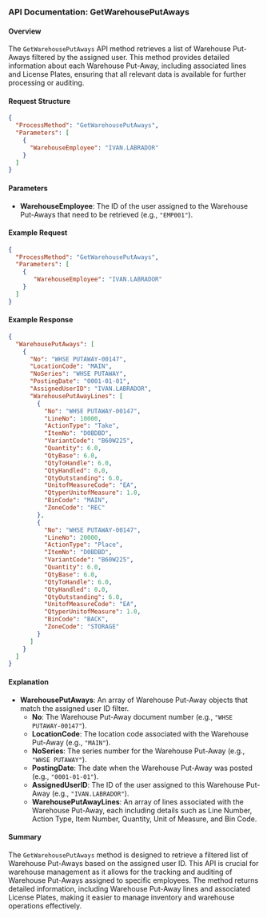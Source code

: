### API Documentation: GetWarehousePutAways

#### Overview
The `GetWarehousePutAways` API method retrieves a list of Warehouse Put-Aways filtered by the assigned user. This method provides detailed information about each Warehouse Put-Away, including associated lines and License Plates, ensuring that all relevant data is available for further processing or auditing.

#### Request Structure
```json
{
  "ProcessMethod": "GetWarehousePutAways",
  "Parameters": [
    {
      "WarehouseEmployee": "IVAN.LABRADOR"
    }
  ]
}
```

#### Parameters
- **WarehouseEmployee**: The ID of the user assigned to the Warehouse Put-Aways that need to be retrieved (e.g., `"EMP001"`).

#### Example Request
```json
{
  "ProcessMethod": "GetWarehousePutAways",
  "Parameters": [
    {
       "WarehouseEmployee": "IVAN.LABRADOR"
    }
  ]
}
```

#### Example Response
```json
{
  "WarehousePutAways": [
    {
      "No": "WHSE PUTAWAY-00147",
      "LocationCode": "MAIN",
      "NoSeries": "WHSE PUTAWAY",
      "PostingDate": "0001-01-01",
      "AssignedUserID": "IVAN.LABRADOR",
      "WarehousePutAwayLines": [
        {
          "No": "WHSE PUTAWAY-00147",
          "LineNo": 10000,
          "ActionType": "Take",
          "ItemNo": "D0BDBD",
          "VariantCode": "B60W225",
          "Quantity": 6.0,
          "QtyBase": 6.0,
          "QtyToHandle": 6.0,
          "QtyHandled": 0.0,
          "QtyOutstanding": 6.0,
          "UnitofMeasureCode": "EA",
          "QtyperUnitofMeasure": 1.0,
          "BinCode": "MAIN",
          "ZoneCode": "REC"
        },
        {
          "No": "WHSE PUTAWAY-00147",
          "LineNo": 20000,
          "ActionType": "Place",
          "ItemNo": "D0BDBD",
          "VariantCode": "B60W225",
          "Quantity": 6.0,
          "QtyBase": 6.0,
          "QtyToHandle": 6.0,
          "QtyHandled": 0.0,
          "QtyOutstanding": 6.0,
          "UnitofMeasureCode": "EA",
          "QtyperUnitofMeasure": 1.0,
          "BinCode": "BACK",
          "ZoneCode": "STORAGE"
        }
      ]
    }
  ]
}
```

#### Explanation
- **WarehousePutAways**: An array of Warehouse Put-Away objects that match the assigned user ID filter.
  - **No**: The Warehouse Put-Away document number (e.g., `"WHSE PUTAWAY-00147"`).
  - **LocationCode**: The location code associated with the Warehouse Put-Away (e.g., `"MAIN"`).
  - **NoSeries**: The series number for the Warehouse Put-Away (e.g., `"WHSE PUTAWAY"`).
  - **PostingDate**: The date when the Warehouse Put-Away was posted (e.g., `"0001-01-01"`).
  - **AssignedUserID**: The ID of the user assigned to this Warehouse Put-Away (e.g., `"IVAN.LABRADOR"`).
  - **WarehousePutAwayLines**: An array of lines associated with the Warehouse Put-Away, each including details such as Line Number, Action Type, Item Number, Quantity, Unit of Measure, and Bin Code.

#### Summary
The `GetWarehousePutAways` method is designed to retrieve a filtered list of Warehouse Put-Aways based on the assigned user ID. This API is crucial for warehouse management as it allows for the tracking and auditing of Warehouse Put-Aways assigned to specific employees. The method returns detailed information, including Warehouse Put-Away lines and associated License Plates, making it easier to manage inventory and warehouse operations effectively.
